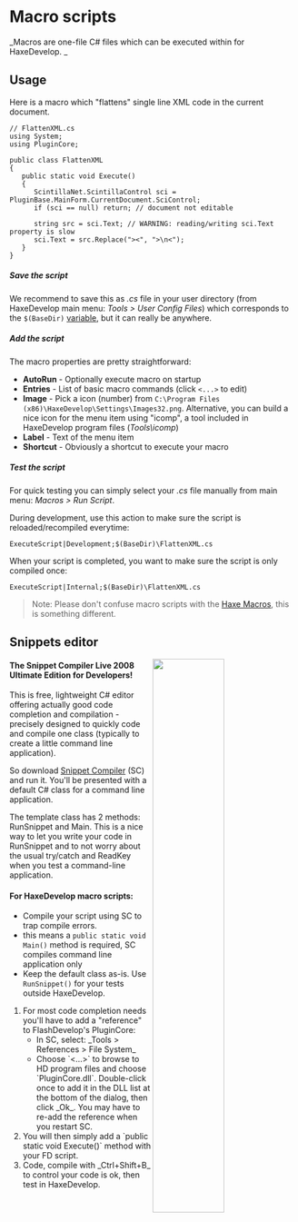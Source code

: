 # Macro scripts

_Macros are one-file C# files which can be executed within for HaxeDevelop. _

## Usage

Here is a macro which "flattens" single line XML code in the current document.

```
// FlattenXML.cs
using System;
using PluginCore;

public class FlattenXML
{
   public static void Execute()
   {
      ScintillaNet.ScintillaControl sci = PluginBase.MainForm.CurrentDocument.SciControl;
      if (sci == null) return; // document not editable

      string src = sci.Text; // WARNING: reading/writing sci.Text property is slow
      sci.Text = src.Replace("><", ">\n<");
   }
}
```

##### Save the script
We recommend to save this as _.cs_ file in your user directory (from HaxeDevelop main menu: _Tools > User Config Files_) which corresponds to the `$(BaseDir)` [variable](arguments.html), but it can really be anywhere.

##### Add the script

The macro properties are pretty straightforward:
  
* **AutoRun** - Optionally execute macro on startup
* **Entries** - List of basic macro commands (click `<...>` to edit)
* **Image** - Pick a icon (number) from `C:\Program Files (x86)\HaxeDevelop\Settings\Images32.png`. Alternative, you can build a nice icon for the menu item using "icomp", a tool included in HaxeDevelop program files (_Tools\icomp_)
* **Label** - Text of the menu item
* **Shortcut** - Obviously a shortcut to execute your macro

##### Test the script

For quick testing you can simply select your _.cs_ file manually from main menu: _Macros > Run Script_.

During development, use this action to make sure the script is reloaded/recompiled everytime:

```
ExecuteScript|Development;$(BaseDir)\FlattenXML.cs
```

When your script is completed, you want to make sure the script is only compiled once:

```
ExecuteScript|Internal;$(BaseDir)\FlattenXML.cs
```

> Note: Please don't confuse macro scripts with the [Haxe Macros](http://haxe.org/manual/macro.html), this is something different.

## Snippets editor

<a href="http://www.sliver.com/dotnet/SnippetCompiler/"><img src="http://www.sliver.com/dotnet/SnippetCompiler/SnippetCompiler3.PNG" width="50%" align="right"/></a>

#### The Snippet Compiler Live 2008 Ultimate Edition for Developers!

This is free, lightweight C# editor offering actually good code completion and compilation - precisely designed to quickly code and compile one class (typically to create a little command line application).

So download [Snippet Compiler](http://www.sliver.com/dotnet/SnippetCompiler/) (SC) and run it. You'll be presented with a default C# class for a command line application. 

The template class has 2 methods: RunSnippet and Main. This is a nice way to let you write your code in RunSnippet and to not worry about the usual try/catch and ReadKey when you test a command-line application.

#### For HaxeDevelop macro scripts:
  
 - Compile your script using SC to trap compile errors.
 - this means a `public static void Main()` method is required, SC compiles command line application only
 - Keep the default class as-is. Use `RunSnippet()` for your tests outside HaxeDevelop.

<ol>
  <li>For most code completion needs you'll have to add a "reference" to FlashDevelop's PluginCore:
  <ul>
    <li>In SC, select: _Tools > References > File System_
    <li>Choose `<...>` to browse to HD program files and choose `PluginCore.dll`. Double-click once to add it in the DLL list at the bottom of the dialog, then click _Ok_. You may have to re-add the reference when you restart SC.
  </ul>
  <li>You will then simply add a `public static void Execute()` method with your FD script.
  <li>Code, compile with _Ctrl+Shift+B_ to control your code is ok, then test in HaxeDevelop.
</ol>